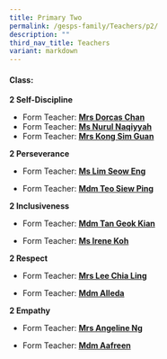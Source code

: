 ```yaml
---
title: Primary Two
permalink: /gesps-family/Teachers/p2/
description: ""
third_nav_title: Teachers
variant: markdown
---
```

#### Class:

**2 Self-Discipline**

*   Form Teacher: **[Mrs Dorcas Chan](mailto:koh_kah_fong_dorcas@schools.gov.sg)**
*   Form Teacher: **[Ms Nurul Naqiyyah](mailto:@schools.gov.sg)**
*   Form Teacher: **[Mrs Kong Sim Guan](mailto:kong_sim_guan@schools.gov.sg)**
  
**2 Perseverance**

*   Form Teacher: **[Ms Lim Seow Eng](mailto:lim_seow_eng@schools.gov.sg)**

*   Form Teacher: **[Mdm Teo Siew Ping](mailto:teo_siew_ping_paulyne@schools.gov.sg)**

**2 Inclusiveness**

*   Form Teacher: **[Mdm Tan Geok Kian](mailto:tan_geok_kian@schools.gov.sg)**

*   Form Teacher: **[Ms Irene Koh](mailto:irene_koh@schools.gov.sg)**

**2 Respect**  

*   Form Teacher: **[Mrs Lee Chia Ling](mailto:sum_chia_ling@schools.gov.sg)**

*   Form Teacher: **[Mdm Alleda](mailto:alleda_baba@schools.gov.sg)**  

**2 Empathy**

*   Form Teacher: **[Mrs Angeline Ng](mailto:angeline_ong_ling_ling@schools.gov.sg)**

*   Form Teacher: **[Mdm Aafreen](mailto:a_aafreen_fathima@schools.gov.sg)**